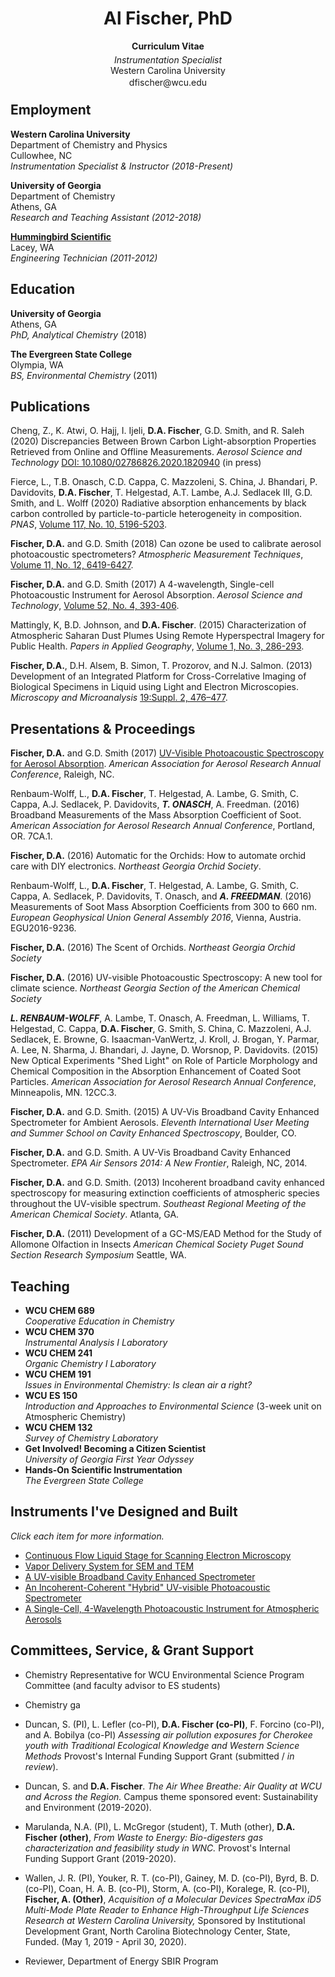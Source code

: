 <!-- ---
layout: general-info
title: Al Fischer, PhD
description: curriculum vitae
permalink: /curriculum-vitae/
--- -->

<h1 style="text-align: center;">Al Fischer, PhD</h1>

<p style = "text-align: center;">
<b>Curriculum Vitae</b>
</p>


<p style="font-style: italic; line-height: 0px; text-align: center;">Instrumentation Specialist</p>  
<p style="line-height: 5px; text-align: center;>Chemistry and Physics</p>
<p style="line-height: 5px; text-align: center;>Western Carolina University</p>
<p style="line-height: 5px; text-align: center;><a href = "mailto:dfischer@wcu.edu">dfischer@wcu.edu</a></p>

<!---
## Timeline
{:center: style="text-align: center"}
<iframe id="example1" src="https://alphonse.shinyapps.io/timeline/" style="border: none; width: 800px; height: 300px" frameborder="0"></iframe>
*Mouseover or long-press points (mobile) for a short description or see below for more detail.*
{:center}
-->

<!-- *I am the Instrumentation Specialist and an Instructor of Chemistry at Western Carolina University. My research lies at the intersection of environmental science and analytical chemistry. With expertise in chemical analysis, instrument design and automation, aerosol spectroscopy (including cavity ringdown and photoacoutic spectroscopy), atmospheric monitoring, and electron microscopy, I develop instruments and methods that help us better understand the natural world and our effects on it.  I also teach classes related to chemical instrumentation and atmospheric chemistry, assist students and faculty with chemical analysis related to their research, and serve on the Environmental Science Program Council at Western.* -->

## Employment

**Western Carolina University**  
Department of Chemistry and Physics  
Cullowhee, NC  
*Instrumentation Specialist & Instructor (2018-Present)*  

**University of Georgia**  
Department of Chemistry  
Athens, GA  
*Research and Teaching Assistant (2012-2018)*  

**[Hummingbird Scientific](http://www.hummingbirdscientific.com)**  
Lacey, WA  
*Engineering Technician (2011-2012)*    

## Education

**University of Georgia**  
Athens, GA  
*PhD, Analytical Chemistry*  (2018)  

**The Evergreen State College**  
Olympia, WA  
*BS, Environmental Chemistry* (2011)  

## Publications

Cheng, Z., K. Atwi, O. Hajj, I. Ijeli, **D.A. Fischer**, G.D. Smith, and R. Saleh (2020) Discrepancies Between Brown Carbon Light-absorption Properties Retrieved from Online and Offline Measurements. *Aerosol Science and Technology* [DOI: 10.1080/02786826.2020.1820940](https://doi.org/10.1080/02786826.2020.1820940) (in press)

<!-- , manuscript ID AST-MS-2020-086.R1 -->

Fierce, L., T.B. Onasch, C.D. Cappa, C. Mazzoleni, S. China, J. Bhandari, P. Davidovits, **D.A. Fischer**, T. Helgestad, A.T. Lambe, A.J. Sedlacek III, G.D. Smith, and L. Wolff (2020) Radiative absorption enhancements by black carbon controlled by particle-to-particle heterogeneity in composition. *PNAS*, [Volume 117, No. 10, 5196-5203](https://doi.org/10.1073/pnas.1919723117).

<!-- **Fischer, D.A.**, Z. Cheng, R. Saleh, and G.D. Smith.  Comparison of 7-wavelength Aethalometer to a 4-wavelength Photoacoustic Spectrometer. *ACS Earth and Space Chemistry* (*in preparation*) -->

**Fischer, D.A.** and G.D. Smith (2018) Can ozone be used to calibrate aerosol photoacoustic spectrometers? *Atmospheric Measurement Techniques*, [Volume 11, No. 12, 6419-6427](https://doi.org/10.5194/amt-11-6419-2018).

**Fischer, D.A.** and G.D. Smith (2017) A 4-wavelength, Single-cell Photoacoustic Instrument for Aerosol Absorption.  *Aerosol Science and Technology*, [Volume 52, No. 4, 393-406](https://www.tandfonline.com/doi/abs/10.1080/02786826.2017.1413231).

Mattingly, K, B.D. Johnson, and **D.A. Fischer**. (2015) Characterization of Atmospheric Saharan Dust Plumes Using Remote Hyperspectral Imagery for Public Health. *Papers in Applied Geography*, [Volume 1, No. 3, 286-293](http://www.tandfonline.com/doi/abs/10.1080/23754931.2015.1014705).

**Fischer, D.A.**, D.H. Alsem, B. Simon, T. Prozorov, and N.J. Salmon. (2013) Development of an Integrated Platform for Cross-Correlative Imaging of Biological Specimens in Liquid using Light and Electron Microscopies. *Microscopy and Microanalysis* [19:Suppl. 2, 476–477](http://journals.cambridge.org/action/displayAbstract?fromPage=online&aid=9031943&fulltextType=AB&fileId=S1431927613004376).
<!--
**Fischer, D.A.** (2011) Development of a GC-MS/EAD Method for the Study of Allomone Olfaction in Insects. American Chemical Society Puget Sound Undergraduate Research Symposium, Seattle, WA. -->

## Presentations & Proceedings

**Fischer, D.A.** and G.D. Smith (2017) [UV-Visible Photoacoustic Spectroscopy for Aerosol Absorption](/pdf/poster_pas_aaar_2017.pdf). *American Association for Aerosol Research Annual Conference*, Raleigh, NC.

Renbaum-Wolff, L., **D.A. Fischer**, T. Helgestad, A. Lambe, G. Smith, C. Cappa, A.J. Sedlacek, P. Davidovits, ***T. ONASCH***, A. Freedman. (2016) Broadband Measurements of the Mass Absorption Coefficient of Soot.  *American Association for Aerosol Research Annual Conference*, Portland, OR. 7CA.1.

**Fischer, D.A.**  (2016) Automatic for the Orchids: How to automate orchid care with DIY electronics. *Northeast Georgia Orchid Society*.

Renbaum-Wolff, L., **D.A. Fischer**, T. Helgestad, A. Lambe, G. Smith, C. Cappa, A. Sedlacek, P. Davidovits, T. Onasch, and ***A. FREEDMAN***. (2016) Measurements of Soot Mass Absorption Coefficients from 300 to 660 nm.  *European Geophysical Union General Assembly 2016*, Vienna, Austria.  EGU2016-9236.

**Fischer, D.A.**  (2016) The Scent of Orchids. *Northeast Georgia Orchid Society*

**Fischer, D.A.**  (2016) UV-visible Photoacoustic Spectroscopy: A new tool for climate science. *Northeast Georgia Section of the American Chemical Society*

***L. RENBAUM-WOLFF***, A. Lambe, T. Onasch, A. Freedman, L. Williams, T. Helgestad, C. Cappa, **D.A. Fischer**, G. Smith, S. China, C. Mazzoleni, A.J. Sedlacek, E. Browne, G. Isaacman-VanWertz, J. Kroll, J. Brogan, Y. Parmar, A. Lee, N. Sharma, J. Bhandari, J. Jayne, D. Worsnop, P. Davidovits. (2015) New Optical Experiments "Shed Light" on Role of Particle Morphology and Chemical Composition in the Absorption Enhancement of Coated Soot Particles.  *American Association for Aerosol Research Annual Conference*,  Minneapolis, MN. 12CC.3.

**Fischer, D.A.** and G.D. Smith. (2015) A UV-Vis Broadband Cavity Enhanced Spectrometer for Ambient Aerosols. *Eleventh International User Meeting and Summer School on Cavity Enhanced Spectroscopy*, Boulder, CO.

**Fischer, D.A.** and G.D. Smith. A UV-Vis Broadband Cavity Enhanced Spectrometer. *EPA Air Sensors 2014: A New Frontier*, Raleigh, NC, 2014.

**Fischer, D.A.** and G.D. Smith. (2013) Incoherent broadband cavity enhanced spectroscopy for measuring extinction coefficients of atmospheric species throughout the UV-visible spectrum.  *Southeast Regional Meeting of the American Chemical Society*.  Atlanta, GA.

**Fischer, D.A.** (2011) Development of a GC-MS/EAD Method for the Study of Allomone Olfaction in Insects *American Chemical Society Puget Sound Section Research Symposium* Seattle, WA.

## Teaching

- **WCU CHEM 689**  
  *Cooperative Education in Chemistry*
- **WCU CHEM 370**  
  *Instrumental Analysis I Laboratory*
- **WCU CHEM 241**  
  *Organic Chemistry I Laboratory*  
- **WCU CHEM 191**  
  *Issues in Environmental Chemistry: Is clean air a right?*
- **WCU ES 150**  
  *Introduction and Approaches to Environmental Science*
  (3-week unit on Atmospheric Chemistry)
- **WCU CHEM 132**  
  *Survey of Chemistry Laboratory*
- **Get Involved! Becoming a Citizen Scientist**   
  *University of Georgia First Year Odyssey*  
- **Hands-On Scientific Instrumentation**  
  *The Evergreen State College*
  
## Instruments I've Designed and Built

*Click each item for more information.*

* [Continuous Flow Liquid Stage for Scanning Electron Microscopy](http://hummingbirdscientific.com/products/sem-liquid/)
* [Vapor Delivery System for SEM and TEM](http://hummingbirdscientific.com/products/liquid/liquid-system-vapor-delivery-system/)
* [A UV-visible Broadband Cavity Enhanced Spectrometer](https://drive.google.com/open?id=0BzNwM1Y1QBSbWG5MMlZGaURVam8)
* [An Incoherent-Coherent "Hybrid" UV-visible Photoacoustic Spectrometer](http://smithlab.uga.edu/Research/PAS/)
* [A Single-Cell, 4-Wavelength Photoacoustic Instrument for Atmospheric Aerosols](https://drive.google.com/open?id=0BzNwM1Y1QBSbc1I2SFRsNzdkRWM)



<!-- ## Languages & Software

I am fluent in the following languages and software packages:

- *Data Analysis:* R, Julia, MATLAB, Excel
- *Instrument Control:*  LabVIEW, Arduino/C
- *CAD:* Solidworks, Autocad
- *GIS:* Q-GIS
- *Word Processing:* Markdown + Pandoc, LaTeX, Microsoft Word -->

<!-- {:center: style="text-align: center"}
<img src="/images/languages/scale.jpg" class = "langauge">
<img src="/images/languages/r.jpg" class = "language">
<img src="/images/languages/latex.jpg" class = "language">
<img src="/images/languages/arduino.jpg" class = "language">
<img src="/images/languages/matlab.jpg" class = "language">
<img src="/images/languages/labview.jpg" class = "language">
<img src="/images/languages/solidworks.jpg" class = "language">
<img src="/images/languages/autocad.jpg" class = "language">
<img src="/images/languages/python.jpg" class = "language">
<img src="/images/languages/qgis.jpg" class = "language">
{:center} -->

## Committees, Service, & Grant Support

- Chemistry Representative for WCU Environmental Science Program Committee (and faculty advisor to ES students)

- Chemistry ga

- Duncan, S. (PI), L. Lefler (co-PI),  **D.A. Fischer (co-PI)**, F. Forcino (co-PI), and A. Bobilya (co-PI) *Assessing air pollution exposures for Cherokee youth with Traditional Ecological Knowledge and Western Science Methods* Provost's Internal Funding Support Grant (submitted / *in review*).

- Duncan, S. and **D.A. Fischer**.  *The Air Whee Breathe: Air Quality at WCU and Across the Region.*  Campus theme sponsored event: Sustainability and Environment (2019-2020).

- Marulanda, N.A. (PI), L. McGregor (student), T. Muth (other), **D.A. Fischer (other)**, *From Waste to Energy: Bio-digesters gas characterization and feasibility study in WNC.* Provost's Internal Funding Support Grant (2019-2020).

- Wallen, J. R. (PI), Youker, R. T. (co-PI), Gainey, M. D. (co-PI), Byrd, B. D. (co-PI), Coan, H. A. B. (co-PI), Storm, A. (co-PI), Koralege, R. (co-PI), **Fischer, A. (Other)**, *Acquisition of a Molecular Devices SpectraMax iD5 Multi-Mode Plate Reader to Enhance High-Throughput Life Sciences Research at Western Carolina University,* Sponsored by Institutional Development Grant, North Carolina Biotechnology Center, State, Funded. (May 1, 2019 - April 30, 2020).

- Reviewer, Department of Energy SBIR Program 

<!--
**Northeast Georgia Orchid Society**
Athens, GA
*Member*

**Georgia Botanical Society**
*Member*

**North American Bryological Society**
*Member*

**Carolina Mountain Land Conservancy**
Hendersonville, NC
*Promotional Materials, Invasive Species Removal* -->

<!--
## Awards & Funding
* University of Georgia PhD Scholars of Excellence Research Fellowship
* University of Georgia Philbrook Scholarship
* Evergreen Foundation Activity Grant
* National Science Foundation S-STEM Scholarship
* Community Foundation of Henderson County Hilary G. Neighbors Scholarship
* Evergreen Scholastic Achievement Scholarship
* Environmental Conservation Organization (ECO) Scholarship -->
